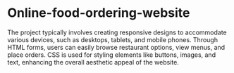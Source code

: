 # Online-food-ordering-website
The project typically involves creating responsive designs to accommodate various devices, such as desktops, tablets, and mobile phones. Through HTML forms, users can easily browse restaurant options, view menus, and place orders. CSS is used for styling elements like buttons, images, and text, enhancing the overall aesthetic appeal of the website.
